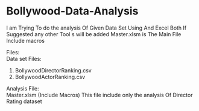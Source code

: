 # Bollywood-Data-Analysis
I am Trying To do the analysis Of Given Data Set Using And Excel Both If Suggested any other Tool s will be added
Master.xlsm is The  Main File Include macros

Files:<br>
Data set Files:<br>
1) BollywoodDirectorRanking.csv
2) BollywoodActorRanking.csv

Analysis File:
<br> Master.xlsm (Include Macros) This file include only the analysis Of Director Rating  dataset

